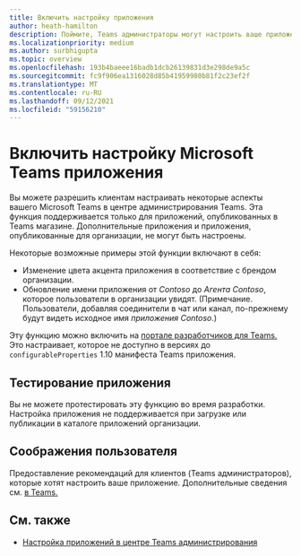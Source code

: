 ```yaml
---
title: Включить настройку приложения
author: heath-hamilton
description: Поймите, Teams администраторы могут настроить ваше приложение для своей организации.
ms.localizationpriority: medium
ms.author: surbhigupta
ms.topic: overview
ms.openlocfilehash: 193b4baeee16badb1dcb26139831d3e298de9a5c
ms.sourcegitcommit: fc9f906ea1316028d85b41959980b81f2c23ef2f
ms.translationtype: MT
ms.contentlocale: ru-RU
ms.lasthandoff: 09/12/2021
ms.locfileid: "59156210"
---
```

# <a name="enable-your-microsoft-teams-app-to-be-customized"></a>Включить настройку Microsoft Teams приложения

Вы можете разрешить клиентам настраивать некоторые аспекты вашего Microsoft Teams в центре администрирования Teams. Эта функция поддерживается только для приложений, опубликованных в Teams магазине. Дополнительные приложения и приложения, опубликованные для организации, не могут быть настроены.

Некоторые возможные примеры этой функции включают в себя:

* Изменение цвета акцента приложения в соответствие с брендом организации.
* Обновление имени приложения от *Contoso* до *Агента Contoso*, которое пользователи в организации увидят. (Примечание. Пользователи, добавляя соединители в чат или канал, по-прежнему будут видеть исходное имя *приложения Contoso*.)

Эту функцию можно включить на [портале разработчиков для Teams.](https://dev.teams.microsoft.com/home) Это настраивает, которое не доступно в версиях до `configurableProperties` 1.10 манифеста Teams приложения.

## <a name="test-your-app"></a>Тестирование приложения

Вы не можете протестировать эту функцию во время разработки. Настройка приложения не поддерживается при загрузке или публикации в каталоге приложений организации.

## <a name="user-considerations"></a>Соображения пользователя

Предоставление рекомендаций для клиентов (Teams администраторов), которые хотят настроить ваше приложение. Дополнительные сведения см. [в Teams.](/MicrosoftTeams/customize-apps)

## <a name="see-also"></a>См. также

* [Настройка приложений в центре Teams администрирования](/MicrosoftTeams/customize-apps)
